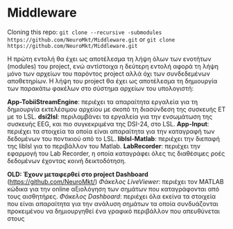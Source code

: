 # Middleware
Cloning this repo:
`git clone --recursive -submodules https://github.com/NeuroMkt/Middleware.git`
or
`git clone https://github.com/NeuroMkt/Middleware.git`

Η πρώτη εντολή θα έχει ως αποτέλεσμα τη λήψη όλων των ενοτήτων (modules) του project, ενώ αντίστοιχα η δεύτερη εντολή αφορά τη λήψη μόνο των αρχείων του παρόντος project αλλά όχι των συνδεδεμένων αποθετηρίων. Η λήψη του project θα έχει ως αποτέλεσμα τη δημιουργία των παρακάτω φακέλων στο σύστημα αρχείων του υπολογιστή:

**App-TobiiStreamEngine**: περιέχει τα απαραίτητα εργαλεία για τη δημιουργία εκτελέσιμου αρχείου με σκοπό τη διασύνδεση της συσκευής ET με το LSL.
**dsi2lsl**: περιλαμβάνει τα εργαλεία για την ενσωμάτωση της συσκευής EEG, και πιο συγκεκριμένα της DSI-24, στο LSL.
**App-Input**: περιέχει τα στοιχεία τα οποία είναι απαραίτητα για την καταγραφή των δεδομένων του ποντικιού από το LSL.
**liblsl-Matlab**: περιέχει την διεπαφή της liblsl για το περιβάλλον του Matlab.
**LabRecorder**: περιέχει την εφαρμογή του Lab Recorder, η οποία καταγράφει όλες τις διαθέσιμες ροές δεδομένων έχοντας κοινή δεικτοδότηση.

**OLD: Έχουν μεταφερθεί στο project Dashboard** (https://github.com/NeuroMkt/)
_Φάκελος LiveViewer_: περιέχει τον MATLAB κώδικα για την online αξιολόγηση των σημάτων που καταγράφονται από τους αισθητήρες.
_Φάκελος Dashboard_: περιέχει όλα εκείνα τα στοιχεία που είναι απαραίτητα για την ανάλυση σημάτων τα οποία συνδυάζονται προκειμένου να δημιουργηθεί ένα γραφικό περιβάλλον που απευθύνεται στους 
